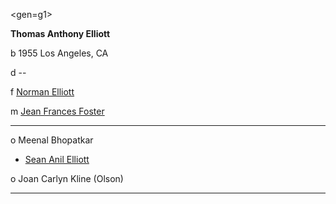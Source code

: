 <gen=g1>

<b>Thomas Anthony Elliott</b>

b 1955 Los Angeles, CA

d --

f [Norman Elliott](../g2/norman_elliott.md)

m [Jean Frances Foster](../g2/jean_frances_foster.md)

<hr>

o Meenal Bhopatkar

- [Sean Anil Elliott](../g0/sean_anil_elliott.md)
 
o Joan Carlyn Kline (Olson)

<hr>
